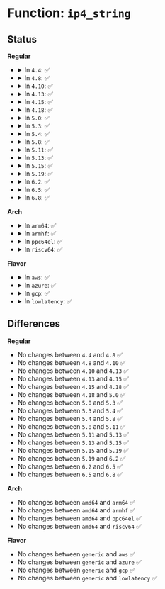 # Function: <code>ip4_string</code>

## Status
<b>Regular</b>
<ul>
<li>
<details>
<summary>In <code>4.4</code>: ✅</summary>

```c
char *ip4_string(char *p, const u8 *addr, const char *fmt);
```

**Collision:** Unique Static

**Inline:** No

**Transformation:** False

**Instances:**

```
In lib/vsprintf.c (ffffffff813f2510)
Location: lib/vsprintf.c:927
Inline: False
Direct callers:
  - lib/vsprintf.c:ip6_compressed_string
```
**Symbols:**

```
ffffffff813f2510-ffffffff813f260c: ip4_string (STB_LOCAL)
```
</details>
</li>
<li>
<details>
<summary>In <code>4.8</code>: ✅</summary>

```c
char *ip4_string(char *p, const u8 *addr, const char *fmt);
```

**Collision:** Unique Static

**Inline:** No

**Transformation:** False

**Instances:**

```
In lib/vsprintf.c (ffffffff814391c0)
Location: lib/vsprintf.c:974
Inline: False
Direct callers:
  - lib/vsprintf.c:ip4_addr_string_sa
  - lib/vsprintf.c:ip4_addr_string
  - lib/vsprintf.c:ip6_compressed_string
```
**Symbols:**

```
ffffffff814391c0-ffffffff814392bc: ip4_string (STB_LOCAL)
```
</details>
</li>
<li>
<details>
<summary>In <code>4.10</code>: ✅</summary>

```c
char *ip4_string(char *p, const u8 *addr, const char *fmt);
```

**Collision:** Unique Static

**Inline:** No

**Transformation:** False

**Instances:**

```
In lib/vsprintf.c (ffffffff814561a0)
Location: lib/vsprintf.c:974
Inline: False
Direct callers:
  - lib/vsprintf.c:ip4_addr_string_sa
  - lib/vsprintf.c:ip4_addr_string
  - lib/vsprintf.c:ip6_compressed_string
```
**Symbols:**

```
ffffffff814561a0-ffffffff8145629c: ip4_string (STB_LOCAL)
```
</details>
</li>
<li>
<details>
<summary>In <code>4.13</code>: ✅</summary>

```c
char *ip4_string(char *p, const u8 *addr, const char *fmt);
```

**Collision:** Unique Static

**Inline:** No

**Transformation:** False

**Instances:**

```
In lib/vsprintf.c (ffffffff818f7a60)
Location: lib/vsprintf.c:975
Inline: False
Direct callers:
  - lib/vsprintf.c:ip4_addr_string_sa
  - lib/vsprintf.c:ip4_addr_string
  - lib/vsprintf.c:ip6_compressed_string
```
**Symbols:**

```
ffffffff818f7a60-ffffffff818f7b61: ip4_string (STB_LOCAL)
```
</details>
</li>
<li>
<details>
<summary>In <code>4.15</code>: ✅</summary>

```c
char *ip4_string(char *p, const u8 *addr, const char *fmt);
```

**Collision:** Unique Static

**Inline:** No

**Transformation:** False

**Instances:**

```
In lib/vsprintf.c (ffffffff8197e460)
Location: lib/vsprintf.c:977
Inline: False
Direct callers:
  - lib/vsprintf.c:ip4_addr_string_sa
  - lib/vsprintf.c:ip4_addr_string
  - lib/vsprintf.c:ip6_compressed_string
```
**Symbols:**

```
ffffffff8197e460-ffffffff8197e561: ip4_string (STB_LOCAL)
```
</details>
</li>
<li>
<details>
<summary>In <code>4.18</code>: ✅</summary>

```c
char *ip4_string(char *p, const u8 *addr, const char *fmt);
```

**Collision:** Unique Static

**Inline:** No

**Transformation:** False

**Instances:**

```
In lib/vsprintf.c (ffffffff819da980)
Location: lib/vsprintf.c:989
Inline: False
Direct callers:
  - lib/vsprintf.c:ip4_addr_string_sa
  - lib/vsprintf.c:ip4_addr_string
  - lib/vsprintf.c:ip6_compressed_string
```
**Symbols:**

```
ffffffff819da980-ffffffff819daa9a: ip4_string (STB_LOCAL)
```
</details>
</li>
<li>
<details>
<summary>In <code>5.0</code>: ✅</summary>

```c
char *ip4_string(char *p, const u8 *addr, const char *fmt);
```

**Collision:** Unique Static

**Inline:** No

**Transformation:** False

**Instances:**

```
In lib/vsprintf.c (ffffffff81a12c20)
Location: lib/vsprintf.c:1107
Inline: False
Direct callers:
  - lib/vsprintf.c:ip4_addr_string_sa
  - lib/vsprintf.c:ip4_addr_string
  - lib/vsprintf.c:ip6_compressed_string
```
**Symbols:**

```
ffffffff81a12c20-ffffffff81a12d39: ip4_string (STB_LOCAL)
```
</details>
</li>
<li>
<details>
<summary>In <code>5.3</code>: ✅</summary>

```c
char *ip4_string(char *p, const u8 *addr, const char *fmt);
```

**Collision:** Unique Static

**Inline:** No

**Transformation:** False

**Instances:**

```
In lib/vsprintf.c (ffffffff81a82080)
Location: lib/vsprintf.c:1231
Inline: False
Direct callers:
  - lib/vsprintf.c:ip4_addr_string_sa
  - lib/vsprintf.c:ip4_addr_string_sa
  - lib/vsprintf.c:ip4_addr_string
  - lib/vsprintf.c:ip6_compressed_string
```
**Symbols:**

```
ffffffff81a82080-ffffffff81a82191: ip4_string (STB_LOCAL)
```
</details>
</li>
<li>
<details>
<summary>In <code>5.4</code>: ✅</summary>

```c
char *ip4_string(char *p, const u8 *addr, const char *fmt);
```

**Collision:** Unique Static

**Inline:** No

**Transformation:** False

**Instances:**

```
In lib/vsprintf.c (ffffffff81ab9290)
Location: lib/vsprintf.c:1240
Inline: False
Direct callers:
  - lib/vsprintf.c:ip4_addr_string_sa
  - lib/vsprintf.c:ip4_addr_string_sa
  - lib/vsprintf.c:ip4_addr_string
  - lib/vsprintf.c:ip6_compressed_string
```
**Symbols:**

```
ffffffff81ab9290-ffffffff81ab93a1: ip4_string (STB_LOCAL)
```
</details>
</li>
<li>
<details>
<summary>In <code>5.8</code>: ✅</summary>

```c
char *ip4_string(char *p, const u8 *addr, const char *fmt);
```

**Collision:** Unique Static

**Inline:** No

**Transformation:** False

**Instances:**

```
In lib/vsprintf.c (ffffffff815f3f20)
Location: lib/vsprintf.c:1287
Inline: False
Direct callers:
  - lib/vsprintf.c:ip4_addr_string_sa
  - lib/vsprintf.c:ip4_addr_string_sa
  - lib/vsprintf.c:ip4_addr_string
  - lib/vsprintf.c:ip6_compressed_string
```
**Symbols:**

```
ffffffff815f3f20-ffffffff815f4027: ip4_string (STB_LOCAL)
```
</details>
</li>
<li>
<details>
<summary>In <code>5.11</code>: ✅</summary>

```c
char *ip4_string(char *p, const u8 *addr, const char *fmt);
```

**Collision:** Unique Static

**Inline:** No

**Transformation:** False

**Instances:**

```
In lib/vsprintf.c (ffffffff81618590)
Location: lib/vsprintf.c:1290
Inline: False
Direct callers:
  - lib/vsprintf.c:ip4_addr_string_sa
  - lib/vsprintf.c:ip4_addr_string_sa
  - lib/vsprintf.c:ip4_addr_string
  - lib/vsprintf.c:ip6_compressed_string
```
**Symbols:**

```
ffffffff81618590-ffffffff81618697: ip4_string (STB_LOCAL)
```
</details>
</li>
<li>
<details>
<summary>In <code>5.13</code>: ✅</summary>

```c
char *ip4_string(char *p, const u8 *addr, const char *fmt);
```

**Collision:** Unique Static

**Inline:** No

**Transformation:** False

**Instances:**

```
In lib/vsprintf.c (ffffffff815fbc00)
Location: lib/vsprintf.c:1316
Inline: False
Direct callers:
  - lib/vsprintf.c:ip4_addr_string_sa
  - lib/vsprintf.c:ip4_addr_string_sa
  - lib/vsprintf.c:ip4_addr_string
  - lib/vsprintf.c:ip6_compressed_string
```
**Symbols:**

```
ffffffff815fbc00-ffffffff815fbcf3: ip4_string (STB_LOCAL)
```
</details>
</li>
<li>
<details>
<summary>In <code>5.15</code>: ✅</summary>

```c
char *ip4_string(char *p, const u8 *addr, const char *fmt);
```

**Collision:** Unique Static

**Inline:** No

**Transformation:** False

**Instances:**

```
In lib/vsprintf.c (ffffffff816696b0)
Location: lib/vsprintf.c:1321
Inline: False
Direct callers:
  - lib/vsprintf.c:ip4_addr_string_sa
  - lib/vsprintf.c:ip4_addr_string_sa
  - lib/vsprintf.c:ip4_addr_string
  - lib/vsprintf.c:ip6_compressed_string
```
**Symbols:**

```
ffffffff816696b0-ffffffff81669824: ip4_string (STB_LOCAL)
```
</details>
</li>
<li>
<details>
<summary>In <code>5.19</code>: ✅</summary>

```c
char *ip4_string(char *p, const u8 *addr, const char *fmt);
```

**Collision:** Unique Static

**Inline:** No

**Transformation:** False

**Instances:**

```
In lib/vsprintf.c (ffffffff817831f0)
Location: lib/vsprintf.c:1307
Inline: False
Direct callers:
  - lib/vsprintf.c:ip4_addr_string_sa
  - lib/vsprintf.c:ip4_addr_string_sa
  - lib/vsprintf.c:ip4_addr_string
  - lib/vsprintf.c:ip6_compressed_string
```
**Symbols:**

```
ffffffff817831f0-ffffffff81783353: ip4_string (STB_LOCAL)
```
</details>
</li>
<li>
<details>
<summary>In <code>6.2</code>: ✅</summary>

```c
char *ip4_string(char *p, const u8 *addr, const char *fmt);
```

**Collision:** Unique Static

**Inline:** No

**Transformation:** False

**Instances:**

```
In lib/vsprintf.c (ffffffff820401c0)
Location: lib/vsprintf.c:1308
Inline: False
Direct callers:
  - lib/vsprintf.c:ip4_addr_string_sa
  - lib/vsprintf.c:ip4_addr_string_sa
  - lib/vsprintf.c:ip4_addr_string
  - lib/vsprintf.c:ip6_compressed_string
```
**Symbols:**

```
ffffffff820401c0-ffffffff82040323: ip4_string (STB_LOCAL)
```
</details>
</li>
<li>
<details>
<summary>In <code>6.5</code>: ✅</summary>

```c
char *ip4_string(char *p, const u8 *addr, const char *fmt);
```

**Collision:** Unique Static

**Inline:** No

**Transformation:** False

**Instances:**

```
In lib/vsprintf.c (ffffffff820be6d0)
Location: lib/vsprintf.c:1308
Inline: False
Direct callers:
  - lib/vsprintf.c:ip4_addr_string_sa
  - lib/vsprintf.c:ip4_addr_string_sa
  - lib/vsprintf.c:ip4_addr_string
  - lib/vsprintf.c:ip6_compressed_string
```
**Symbols:**

```
ffffffff820be6d0-ffffffff820be82d: ip4_string (STB_LOCAL)
```
</details>
</li>
<li>
<details>
<summary>In <code>6.8</code>: ✅</summary>

```c
char *ip4_string(char *p, const u8 *addr, const char *fmt);
```

**Collision:** Unique Static

**Inline:** No

**Transformation:** False

**Instances:**

```
In lib/vsprintf.c (ffffffff82198f50)
Location: lib/vsprintf.c:1310
Inline: False
Direct callers:
  - lib/vsprintf.c:ip4_addr_string_sa
  - lib/vsprintf.c:ip4_addr_string_sa
  - lib/vsprintf.c:ip4_addr_string
  - lib/vsprintf.c:ip6_compressed_string
```
**Symbols:**

```
ffffffff82198f50-ffffffff821990ad: ip4_string (STB_LOCAL)
```
</details>
</li>
</ul>
<b>Arch</b>
<ul>
<li>
<details>
<summary>In <code>arm64</code>: ✅</summary>

```c
char *ip4_string(char *p, const u8 *addr, const char *fmt);
```

**Collision:** Unique Static

**Inline:** No

**Transformation:** False

**Instances:**

```
In lib/vsprintf.c (ffff800010d93928)
Location: lib/vsprintf.c:1240
Inline: False
Direct callers:
  - lib/vsprintf.c:ip4_addr_string_sa
  - lib/vsprintf.c:ip4_addr_string_sa
  - lib/vsprintf.c:ip4_addr_string
  - lib/vsprintf.c:ip6_compressed_string
```
**Symbols:**

```
ffff800010d93928-ffff800010d93a4c: ip4_string (STB_LOCAL)
```
</details>
</li>
<li>
<details>
<summary>In <code>armhf</code>: ✅</summary>

```c
char *ip4_string(char *p, const u8 *addr, const char *fmt);
```

**Collision:** Unique Static

**Inline:** No

**Transformation:** False

**Instances:**

```
In lib/vsprintf.c (c0e8fc88)
Location: lib/vsprintf.c:1240
Inline: False
Direct callers:
  - lib/vsprintf.c:ip4_addr_string_sa
  - lib/vsprintf.c:ip4_addr_string_sa
  - lib/vsprintf.c:ip4_addr_string
  - lib/vsprintf.c:ip6_compressed_string
```
**Symbols:**

```
c0e8fc88-c0e8fd94: ip4_string (STB_LOCAL)
```
</details>
</li>
<li>
<details>
<summary>In <code>ppc64el</code>: ✅</summary>

```c
char *ip4_string(char *p, const u8 *addr, const char *fmt);
```

**Collision:** Unique Static

**Inline:** No

**Transformation:** False

**Instances:**

```
In lib/vsprintf.c (c000000000ed7de0)
Location: lib/vsprintf.c:1240
Inline: False
Direct callers:
  - lib/vsprintf.c:ip4_addr_string_sa
  - lib/vsprintf.c:ip4_addr_string_sa
  - lib/vsprintf.c:ip4_addr_string
  - lib/vsprintf.c:ip6_compressed_string
```
**Symbols:**

```
c000000000ed7de0-c000000000ed7fa0: ip4_string (STB_LOCAL)
```
</details>
</li>
<li>
<details>
<summary>In <code>riscv64</code>: ✅</summary>

```c
char *ip4_string(char *p, const u8 *addr, const char *fmt);
```

**Collision:** Unique Static

**Inline:** No

**Transformation:** False

**Instances:**

```
In lib/vsprintf.c (ffffffe0008bd998)
Location: lib/vsprintf.c:1240
Inline: False
Direct callers:
  - lib/vsprintf.c:ip4_addr_string_sa
  - lib/vsprintf.c:ip4_addr_string_sa
  - lib/vsprintf.c:ip4_addr_string
  - lib/vsprintf.c:ip6_compressed_string
```
**Symbols:**

```
ffffffe0008bd998-ffffffe0008bdaaa: ip4_string (STB_LOCAL)
```
</details>
</li>
</ul>
<b>Flavor</b>
<ul>
<li>
<details>
<summary>In <code>aws</code>: ✅</summary>

```c
char *ip4_string(char *p, const u8 *addr, const char *fmt);
```

**Collision:** Unique Static

**Inline:** No

**Transformation:** False

**Instances:**

```
In lib/vsprintf.c (ffffffff81a580e0)
Location: lib/vsprintf.c:1240
Inline: False
Direct callers:
  - lib/vsprintf.c:ip4_addr_string_sa
  - lib/vsprintf.c:ip4_addr_string_sa
  - lib/vsprintf.c:ip4_addr_string
  - lib/vsprintf.c:ip6_compressed_string
```
**Symbols:**

```
ffffffff81a580e0-ffffffff81a581f1: ip4_string (STB_LOCAL)
```
</details>
</li>
<li>
<details>
<summary>In <code>azure</code>: ✅</summary>

```c
char *ip4_string(char *p, const u8 *addr, const char *fmt);
```

**Collision:** Unique Static

**Inline:** No

**Transformation:** False

**Instances:**

```
In lib/vsprintf.c (ffffffff81a151c0)
Location: lib/vsprintf.c:1240
Inline: False
Direct callers:
  - lib/vsprintf.c:ip4_addr_string_sa
  - lib/vsprintf.c:ip4_addr_string_sa
  - lib/vsprintf.c:ip4_addr_string
  - lib/vsprintf.c:ip6_compressed_string
```
**Symbols:**

```
ffffffff81a151c0-ffffffff81a152d1: ip4_string (STB_LOCAL)
```
</details>
</li>
<li>
<details>
<summary>In <code>gcp</code>: ✅</summary>

```c
char *ip4_string(char *p, const u8 *addr, const char *fmt);
```

**Collision:** Unique Static

**Inline:** No

**Transformation:** False

**Instances:**

```
In lib/vsprintf.c (ffffffff81ac44d0)
Location: lib/vsprintf.c:1240
Inline: False
Direct callers:
  - lib/vsprintf.c:ip4_addr_string_sa
  - lib/vsprintf.c:ip4_addr_string_sa
  - lib/vsprintf.c:ip4_addr_string
  - lib/vsprintf.c:ip6_compressed_string
```
**Symbols:**

```
ffffffff81ac44d0-ffffffff81ac45e1: ip4_string (STB_LOCAL)
```
</details>
</li>
<li>
<details>
<summary>In <code>lowlatency</code>: ✅</summary>

```c
char *ip4_string(char *p, const u8 *addr, const char *fmt);
```

**Collision:** Unique Static

**Inline:** No

**Transformation:** False

**Instances:**

```
In lib/vsprintf.c (ffffffff81ad09a0)
Location: lib/vsprintf.c:1240
Inline: False
Direct callers:
  - lib/vsprintf.c:ip4_addr_string_sa
  - lib/vsprintf.c:ip4_addr_string_sa
  - lib/vsprintf.c:ip4_addr_string
  - lib/vsprintf.c:ip6_compressed_string
```
**Symbols:**

```
ffffffff81ad09a0-ffffffff81ad0ab1: ip4_string (STB_LOCAL)
```
</details>
</li>
</ul>

## Differences
<b>Regular</b>
<ul>
<li>
No changes between <code>4.4</code> and <code>4.8</code> ✅
</li>
<li>
No changes between <code>4.8</code> and <code>4.10</code> ✅
</li>
<li>
No changes between <code>4.10</code> and <code>4.13</code> ✅
</li>
<li>
No changes between <code>4.13</code> and <code>4.15</code> ✅
</li>
<li>
No changes between <code>4.15</code> and <code>4.18</code> ✅
</li>
<li>
No changes between <code>4.18</code> and <code>5.0</code> ✅
</li>
<li>
No changes between <code>5.0</code> and <code>5.3</code> ✅
</li>
<li>
No changes between <code>5.3</code> and <code>5.4</code> ✅
</li>
<li>
No changes between <code>5.4</code> and <code>5.8</code> ✅
</li>
<li>
No changes between <code>5.8</code> and <code>5.11</code> ✅
</li>
<li>
No changes between <code>5.11</code> and <code>5.13</code> ✅
</li>
<li>
No changes between <code>5.13</code> and <code>5.15</code> ✅
</li>
<li>
No changes between <code>5.15</code> and <code>5.19</code> ✅
</li>
<li>
No changes between <code>5.19</code> and <code>6.2</code> ✅
</li>
<li>
No changes between <code>6.2</code> and <code>6.5</code> ✅
</li>
<li>
No changes between <code>6.5</code> and <code>6.8</code> ✅
</li>
</ul>
<b>Arch</b>
<ul>
<li>
No changes between <code>amd64</code> and <code>arm64</code> ✅
</li>
<li>
No changes between <code>amd64</code> and <code>armhf</code> ✅
</li>
<li>
No changes between <code>amd64</code> and <code>ppc64el</code> ✅
</li>
<li>
No changes between <code>amd64</code> and <code>riscv64</code> ✅
</li>
</ul>
<b>Flavor</b>
<ul>
<li>
No changes between <code>generic</code> and <code>aws</code> ✅
</li>
<li>
No changes between <code>generic</code> and <code>azure</code> ✅
</li>
<li>
No changes between <code>generic</code> and <code>gcp</code> ✅
</li>
<li>
No changes between <code>generic</code> and <code>lowlatency</code> ✅
</li>
</ul>
